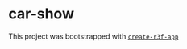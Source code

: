 # car-show

This project was bootstrapped with [`create-r3f-app`](https://github.com/utsuboco/create-r3f-app)
